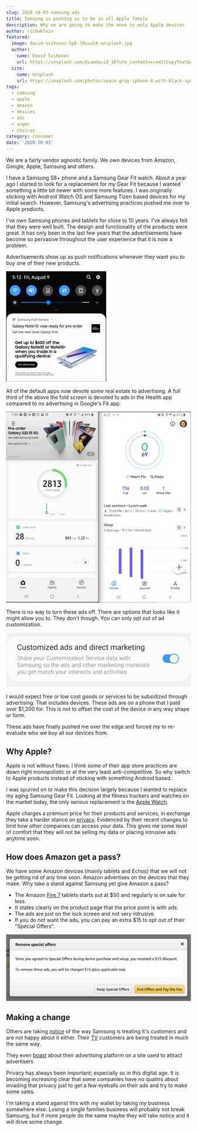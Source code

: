 ```yaml
---
slug: 2020-10-03-samsung-ads
title: Samsung is pushing us to be an all Apple family
description: Why we are going to make the move to only Apple devices
author: richwklein
featured:
  image: david-svihovec-5pE-lRcua5A-unsplash.jpg
  author:
    name: David Švihovec
    url: https://unsplash.com/@iamdavid_10?utm_content=creditCopyText&utm_medium=referral&utm_source=unsplash
  site:
    name: Unsplash
    url: https://unsplash.com/photos/space-gray-iphone-6-with-black-sport-band-5pE-lRcua5A?utm_content=creditCopyText&utm_medium=referral&utm_source=unsplash
tags:
  - samsung
  - apple
  - amazon
  - devices
  - ads
  - anger
  - choices
category: consumer
date: '2020-10-03'
---
```


We are a fairly vendor agnostic family. We own devices from Amazon, Google, Apple, Samsung and others.

I have a Samsung S8+ phone and a Samsung Gear Fit watch. About a year ago I started to look for a replacement for my Gear Fit because I wanted something a little bit newer with some more features. I was originally sticking with Android Watch OS and Samsung Tizen based devices for my initial search. However, Samsung's advertising practices pushed me over to Apple products.

I've own Samsung phones and tablets for close to 10 years. I've always felt that they were well built. The design and functionality of the products were great. It has only been in the last few years that the advertisements have 
become so pervasive throughout the user experience that it is now a problem.

Advertisements show up as push notifications whenever they want you to buy one of their new products.

![Notification Ad](note-10-ads-by-push-notification.png)

All of the default apps now devote some real estate to advertising. A full third of the above the fold screen is devoted to ads in the Health app compared to no advertising in Google's Fit app.

![Default Apps](health-fit-side-by-side.png)

There is no way to turn these ads off. There are options that looks like it might allow you to. They don't though. You can only opt out of ad customization.

![Custom Opt Out](custom-ad-opt-out.png)

I would expect free or low cost goods or services to be subsidized through advertising. That includes devices. These ads are on a phone that I paid over $1,200 for. This is not to offset the cost of the device in any way shape or
form.

These ads have finally pushed me over the edge and forced my to re-evaluate who we buy all our devices from.

## Why Apple?

Apple is not without flaws. I think some of their app store practices are down right monopolistic or at the very least anti-competitive. So why switch to Apple products instead of sticking with something Android based. 

I was spurred on to make this decision largely because I wanted to replace my aging Samsung Gear Fit. Looking at the fitness trackers and watches on the market today, the only serious replacement is the [Apple Watch](https://www.apple.com/watch/).

Apple charges a premium price for their products and services; in exchange they take a harder stance on [privacy](https://www.apple.com/privacy/). Evidenced by their recent changes to limit how other companies can access your data. This gives me some level of comfort that they will not be selling my data or placing intrusive ads anytime soon.

## How does Amazon get a pass?

We have some Amazon devices (mainly tablets and Echos) that we will not be getting rid of any time soon. Amazon advertises on the devices that they make. Why take a stand against Samsung yet give Amazon a pass?

* The Amazon [Fire 7](https://smile.amazon.com/dp/B07FKR6KXF?ref=MarsFS_TAB_F7) tablets starts out at $50 and regularly is on sale for less. 
* It states clearly on the product page that the price point is with ads.  
* The ads are just on the lock screen and not very intrusive. 
* If you do not want the ads, you can pay an extra $15 to opt out of their "Special Offers".

![Special Offer Opt Out](amazon-opt-out.png)

## Making a change

Others are taking [notice](https://www.androidpolice.com/2020/07/04/ads-are-taking-over-samsungs-galaxy-smartphones-and-im-fed-up/) of the way Samsung is treating it's customers and are not happy about it either. Their [TV](https://www.flatpanelshd.com/news.php?subaction=showfull&id=1583755244) 
customers are being treated in much the same way.

They even [boast](https://www.samsung.com/us/business/samsungads/) about their advertising platform on a site used to attract advertisers. 

Privacy has always been important; especially so in this digital age. It is becoming increasing clear that some companies have no qualms about invading that privacy just to get a few eyeballs on their ads and try to make some sales. 

I'm taking a stand against this with my wallet by taking my business somewhere else. Losing a single families business will probably not break Samsung, but if more people do the same maybe they will take notice and it will drive some change.
